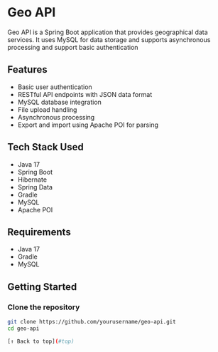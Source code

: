 # Geo API

Geo API is a Spring Boot application that provides geographical data services. It uses MySQL for data storage and supports asynchronous processing and support basic authentication

## Features

- Basic user authentication
- RESTful API endpoints with JSON data format
- MySQL database integration
- File upload handling
- Asynchronous processing
- Export and import using Apache POI for parsing

## Tech Stack Used

- Java 17
- Spring Boot
- Hibernate
- Spring Data
- Gradle
- MySQL
- Apache POI

## Requirements

- Java 17
- Gradle
- MySQL

## Getting Started

### Clone the repository

```bash
git clone https://github.com/yourusername/geo-api.git
cd geo-api

[↑ Back to top](#top)


